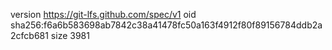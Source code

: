 version https://git-lfs.github.com/spec/v1
oid sha256:f6a6b583698ab7842c38a41478fc50a163f4912f80f89156784ddb2a2cfcb681
size 3981
